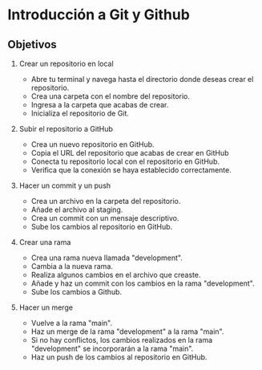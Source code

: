 # Introducción a Git y Github

## Objetivos

1. Crear un repositorio en local

   - Abre tu terminal y navega hasta el directorio donde deseas crear el repositorio.
   - Crea una carpeta con el nombre del repositorio.
   - Ingresa a la carpeta que acabas de crear.
   - Inicializa el repositorio de Git.

2. Subir el repositorio a GitHub

   - Crea un nuevo repositorio en GitHub.
   - Copia el URL del repositorio que acabas de crear en GitHub
   - Conecta tu repositorio local con el repositorio en GitHub.
   - Verifica que la conexión se haya establecido correctamente.

3. Hacer un commit y un push

   - Crea un archivo en la carpeta del repositorio.
   - Añade el archivo al staging.
   - Crea un commit con un mensaje descriptivo.
   - Sube los cambios al repositorio en GitHub.

4. Crear una rama

   - Crea una rama nueva llamada "development".
   - Cambia a la nueva rama.
   - Realiza algunos cambios en el archivo que creaste.
   - Añade y haz un commit con los cambios en la rama "development".
   - Sube los cambios a Github.

5. Hacer un merge

   - Vuelve a la rama "main".
   - Haz un merge de la rama "development" a la rama "main".
   - Si no hay conflictos, los cambios realizados en la rama "development" se incorporarán a la rama "main".
   - Haz un push de los cambios al repositorio en GitHub.
